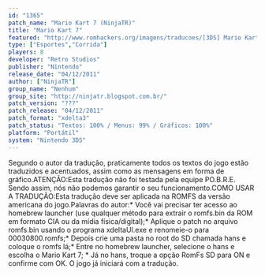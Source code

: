 ```yaml
---
id: "1365"
patch_name: "Mario Kart 7 (NinjaTR)"
title: "Mario Kart 7"
featured: "http://www.romhackers.org/imagens/traducoes/[3DS] Mario Kart 7 - NinjaTR - 1.jpg"
type: ["Esportes","Corrida"]
players: 8
developer: "Retro Studios"
publisher: "Nintendo"
release_date: "04/12/2011"
author: ["NinjaTR"]
group_name: "Nenhum"
group_site: "http://ninjatr.blogspot.com.br/"
patch_version: "???"
patch_release: "04/12/2011"
patch_format: "xdelta3"
patch_status: "Textos: 100% / Menus: 99% / Gráficos: 100%"
platform: "Portátil"
system: "Nintendo 3DS"
---
```


Segundo o autor da tradução, praticamente todos os textos do jogo estão traduzidos e acentuados, assim como as mensagens em forma de gráfico.ATENÇÃO:Esta tradução não foi testada pela equipe PO.B.R.E. Sendo assim, nós não podemos garantir o seu funcionamento.COMO USAR A TRADUÇÃO:Esta tradução deve ser aplicada na ROMFS da versão americana do jogo.Palavras do autor:* Você vai precisar ter acesso ao homebrew launcher (use qualquer método para extrair o romfs.bin da ROM em formato CIA ou da mídia física/digital);* Aplique o patch no arquivo romfs.bin usando o programa xdeltaUI.exe e renomeie-o para 00030800.romfs;* Depois crie uma pasta no root do SD chamada hans e coloque o romfs lá;* Entre no homebrew launcher, selecione o hans e escolha o Mario Kart 7; * Já no hans, troque a opção RomFs SD para ON e confirme com OK. O jogo já iniciará com a tradução.